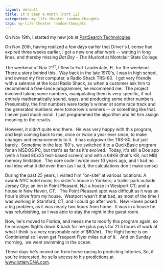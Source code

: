 ```yaml
---
layout: default
title: It's been a month (Part II)
categories: my-life theater random-thoughts
tags: my-life theater random-thoughts
---
```

<p>On Nov 19th, I started my new job at <a href="http://www.partsearch.com">PartSearch Technologies</a>.</p>
<p>On Nov 20th, having realized a few days earlier that Driver's License had expired three weeks earlier, I got a new one after work -- waiting in long lines, and thereby missing <em>Bat Boy - The Musical</em> at Montclair State College.</p>
<p>The weekend of Nov 21<sup>st</sup>, I flew to Fort Lauderdale, FL for the weekend.  There a story behind this.  Way back in the late 1970's, I was in high school, and owned my first computer, a Radio Shack TRS-80.  I got very friendly with a saleman at the local Radio Shack, so when a customer ask him to recommend a free-lance programmer, he recommend me.  The project involved taking some numbers, manipulating them is very specific, if not entirely mathematically sound, ways, and producing some other numbers.  Presumably, the first numbers were today's winner at some race track and the generated numbers were tomorrow's winners -- or something like that.  I never paid much mind.  I just programmed the algorithm and let him assign meaning to the results.</p>
<p>However, it didn't quite end there.  He was very happy with this program, and kept coming back to me, once or twice a year ever since, to make changes and enhancements to it.  It has outgrown the TRS-80, but just barely.  Sometime in the late '80's, we switched it to a QucikBasic program for an MSDOS PC, but that's as far as it's evolved.  Today, it's still a Dos app (with a fixed 80x25 text-based screen) and with a 64KB (that's KB, not MB) memory limitation.  The core code I wrote over 10 years ago, and I had no real idea what it did even then (as I said, the calculations don't make sense)</p>
<p>During the past 25 years, I visited him “on-site” at various locations: A swank NYC hotel room; his sister's house in Yonkers; a trailer park outside Jersey City; an inn in Point Pleasant, NJ; a house in Westport CT; and a house in New Haven, CT.   The Point Pleasant spot was difficult as it was an hour's drive from my house.  Westport wasn't that bad, as most of the time I was working in Stamford, CT, and I could go after work.  New Haven posed a big problem, as it was nearly two hours from home.  It was in a house he was refurbishing, so I was able to stay the night in the guest room.</p>
<p>Now, he's moved to Florida, and needs me to modify this program again, so he arranges flights down &amp; back for me (plus pays for 21.5 hours of work at what I think is a very reasonable rate of $60/hr).  The flight home is on Continiental so I even get Frequent Flyer miles out of it.   And on Sunday morning,  we went swimming in the ocean.</p>
<p>These days he's moved on from horse racing to predicting lotteries, So, if you're interested, he sells access to his predictions at <a href="http://www.lotteryDNA.com">www.lotteryDNA.com</a>.</p>
<p> </p>